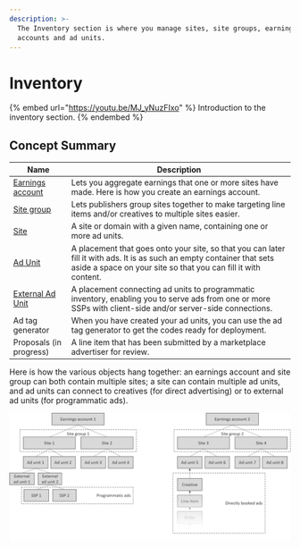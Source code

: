 ```yaml
---
description: >-
  The Inventory section is where you manage sites, site groups, earnings
  accounts and ad units.
---
```


# Inventory

{% embed url="https://youtu.be/MJ_yNuzFIxo" %}
Introduction to the inventory section.
{% endembed %}

## Concept Summary

| Name                                     | Description                                                                                                                                                                               |
| ---------------------------------------- | ----------------------------------------------------------------------------------------------------------------------------------------------------------------------------------------- |
| [Earnings account](earnings-accounts.md) | Lets you aggregate earnings that one or more sites have made. Here is how you create an earnings account.                                                                                 |
| [Site group](site-groups.md)             | Lets publishers group sites together to make targeting line items and/or creatives to multiple sites easier.                                                                              |
| [Site](sites.md)                         | A site or domain with a given name, containing one or more ad units.                                                                                                                      |
| [Ad Unit](adunits-1.md)                  | A placement that goes onto your site, so that you can later fill it with ads. It is as such an empty container that sets aside a space on your site so that you can fill it with content. |
| [External Ad Unit](external-adunits.md)  | A placement connecting ad units to programmatic inventory, enabling you to serve ads from one or more SSPs with client-side and/or server-side connections.                               |
| Ad tag generator                         | When you have created your ad units, you can use the ad tag generator to get the codes ready for deployment.                                                                              |
| Proposals (in progress)                  | A line item that has been submitted by a marketplace advertiser for review.                                                                                                               |

Here is how the various objects hang together: an earnings account and site group can both contain multiple sites; a site can contain multiple ad units, and ad units can connect to creatives (for direct advertising) or to external ad units (for programmatic ads).

![](../../../.gitbook/assets/202003-inventory-hierarchy.png)
